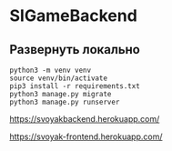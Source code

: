 # SIGameBackend

## Развернуть локально

```shell
python3 -m venv venv
source venv/bin/activate
pip3 install -r requirements.txt
python3 manage.py migrate
python3 manage.py runserver
```
https://svoyakbackend.herokuapp.com/

https://svoyak-frontend.herokuapp.com/
